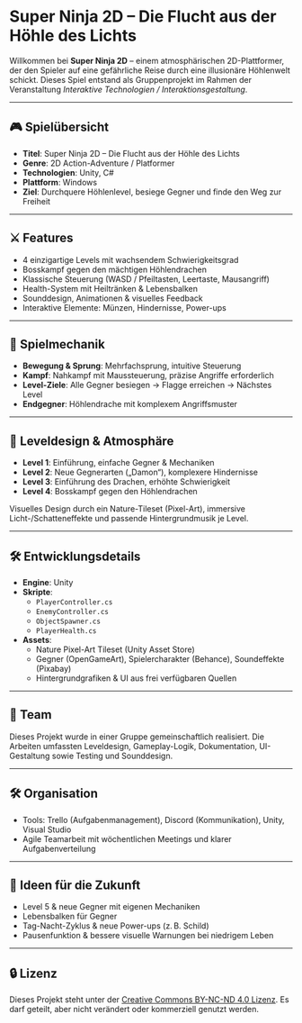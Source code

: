 # Super Ninja 2D – Die Flucht aus der Höhle des Lichts

Willkommen bei **Super Ninja 2D** – einem atmosphärischen 2D-Plattformer, der den Spieler auf eine gefährliche Reise durch eine illusionäre Höhlenwelt schickt. Dieses Spiel entstand als Gruppenprojekt im Rahmen der Veranstaltung *Interaktive Technologien / Interaktionsgestaltung*.

---

## 🎮 Spielübersicht

- **Titel**: Super Ninja 2D – Die Flucht aus der Höhle des Lichts
- **Genre**: 2D Action-Adventure / Platformer
- **Technologien**: Unity, C#
- **Plattform**: Windows
- **Ziel**: Durchquere Höhlenlevel, besiege Gegner und finde den Weg zur Freiheit

---

## ⚔️ Features

- 4 einzigartige Levels mit wachsendem Schwierigkeitsgrad
- Bosskampf gegen den mächtigen Höhlendrachen
- Klassische Steuerung (WASD / Pfeiltasten, Leertaste, Mausangriff)
- Health-System mit Heiltränken & Lebensbalken
- Sounddesign, Animationen & visuelles Feedback
- Interaktive Elemente: Münzen, Hindernisse, Power-ups

---

## 🧱 Spielmechanik

- **Bewegung & Sprung**: Mehrfachsprung, intuitive Steuerung
- **Kampf**: Nahkampf mit Maussteuerung, präzise Angriffe erforderlich
- **Level-Ziele**: Alle Gegner besiegen → Flagge erreichen → Nächstes Level
- **Endgegner**: Höhlendrache mit komplexem Angriffsmuster

---

## 🧩 Leveldesign & Atmosphäre

- **Level 1**: Einführung, einfache Gegner & Mechaniken
- **Level 2**: Neue Gegnerarten („Damon“), komplexere Hindernisse
- **Level 3**: Einführung des Drachen, erhöhte Schwierigkeit
- **Level 4**: Bosskampf gegen den Höhlendrachen

Visuelles Design durch ein Nature-Tileset (Pixel-Art), immersive Licht-/Schatteneffekte und passende Hintergrundmusik je Level.

---

## 🛠️ Entwicklungsdetails

- **Engine**: Unity
- **Skripte**:
  - `PlayerController.cs`
  - `EnemyController.cs`
  - `ObjectSpawner.cs`
  - `PlayerHealth.cs`
- **Assets**:
  - Nature Pixel-Art Tileset (Unity Asset Store)
  - Gegner (OpenGameArt), Spielercharakter (Behance), Soundeffekte (Pixabay)
  - Hintergrundgrafiken & UI aus frei verfügbaren Quellen

---

## 👥 Team

Dieses Projekt wurde in einer Gruppe gemeinschaftlich realisiert. Die Arbeiten umfassten Leveldesign, Gameplay-Logik, Dokumentation, UI-Gestaltung sowie Testing und Sounddesign.

---

## 🛠️ Organisation

- Tools: Trello (Aufgabenmanagement), Discord (Kommunikation), Unity, Visual Studio
- Agile Teamarbeit mit wöchentlichen Meetings und klarer Aufgabenverteilung

---

## 🔮 Ideen für die Zukunft

- Level 5 & neue Gegner mit eigenen Mechaniken
- Lebensbalken für Gegner
- Tag-Nacht-Zyklus & neue Power-ups (z. B. Schild)
- Pausenfunktion & bessere visuelle Warnungen bei niedrigem Leben

---

## 🔒 Lizenz

Dieses Projekt steht unter der [Creative Commons BY-NC-ND 4.0 Lizenz](https://creativecommons.org/licenses/by-nc-nd/4.0/deed.de). Es darf geteilt, aber nicht verändert oder kommerziell genutzt werden.

